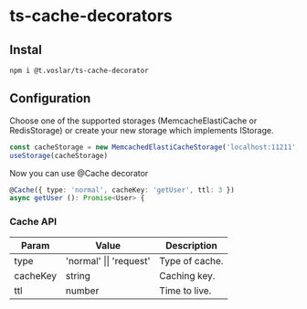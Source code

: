 # ts-cache-decorators


## Instal
```
npm i @t.voslar/ts-cache-decorator
```

## Configuration

Choose one of the supported storages (MemcacheElastiCache or RedisStorage) or create your new storage which implements IStorage.

```typescript
const cacheStorage = new MemcachedElastiCacheStorage('localhost:11211', {})
useStorage(cacheStorage)
```

Now you can use @Cache decorator
```typescript
@Cache({ type: 'normal', cacheKey: 'getUser', ttl: 3 })
async getUser (): Promise<User> {
```

### Cache API

| Param | Value | Description |
| ---- | ---- | --- |
| type | 'normal' \|\| 'request' | Type of cache. |
| cacheKey | string | Caching key. |
| ttl  | number  | Time to live.  |
